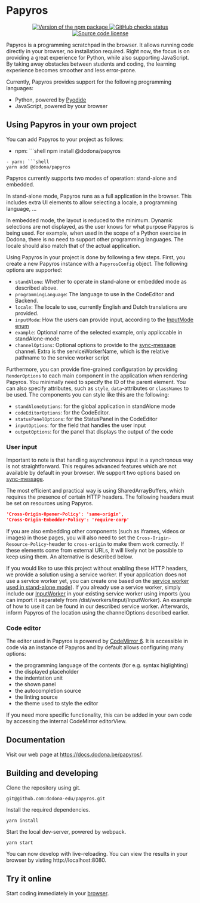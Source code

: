 # Papyros

<p align="center">
  <a href="https://www.npmjs.com/package/@dodona/papyros">
    <img src="https://img.shields.io/npm/v/@dodona/papyros.svg" alt="Version of the npm package">
  </a>
  <a href="https://github.com/dodona-edu/papyros/actions?query=branch%3Amain">
    <img src="https://github.com/dodona-edu/papyros/actions/workflows/deploy-pages.yaml/badge.svg" alt="GitHub checks status">
  </a>
  <a href="https://github.com/dodona-edu/papyros/blob/main/LICENSE">
    <img alt="Source code license" src="https://img.shields.io/github/license/dodona-edu/papyros">
  </a>
</p>

Papyros is a programming scratchpad in the browser. It allows running code
directly in your browser, no installation required. Right now, the focus is on providing a great experience for Python, while also supporting JavaScript.
By taking away obstacles between students and coding, the learning experience becomes
smoother and less error-prone.

Currently, Papyros provides support for the following programming languages:
- Python, powered by [Pyodide](https://pyodide.org/en/stable/)
- JavaScript, powered by your browser

## Using Papyros in your own project

You can add Papyros to your project as follows:
- npm: ```shell
npm install @dodona/papyros
```
- yarn: ```shell
yarn add @dodona/papyros
```

Papyros currently supports two modes of operation: stand-alone and embedded.

In stand-alone mode, Papyros runs as a full application in the browser. 
This includes extra UI elements to allow selecting a locale, a programming language, ...

In embedded mode, the layout is reduced to the minimum. Dynamic selections are not displayed,
as the user knows for what purpose Papyros is being used. For example, when used in the
scope of a Python exercise in Dodona, there is no need to support other programming languages.
The locale should also match that of the actual application.

Using Papyros in your project is done by following a few steps. First, you create a new
Papyros instance with a `PapyrosConfig` object.
The following options are supported:

- `standAlone`: Whether to operate in stand-alone or embedded mode as described above.
- `programmingLanguage`: The language to use in the CodeEditor and Backend.
- `locale`: The locale to use, currently English and Dutch translations are provided.
- `inputMode`: How the users can provide input, according to the [InputMode enum](/src/InputManager.ts)
- `example`: Optional name of the selected example, only appliccable in standAlone-mode
- `channelOptions`: Optional options to provide to the [sync-message](https://github.com/alexmojaki/sync-message) channel. Extra is the serviceWorkerName, which is the relative pathname to the service worker script

Furthermore, you can provide fine-grained configuration by providing `RenderOptions` to each main component in the application when rendering Papyros. You minimally need to specify the ID of the parent element.
You can also specify attributes, such as `style`, `data`-attributes or `classNames` to be used.
The components you can style like this are the following:
- `standAloneOptions`: for the global application in standAlone mode
- `codeEditorOptions`: for the CodeEditor.
- `statusPanelOptions`: for the StatusPanel in the CodeEditor
- `inputOptions`: for the field that handles the user input
- `outputOptions`: for the panel that displays the output of the code

### User input

Important to note is that handling asynchronous input in a synchronous way is not straightforward.
This requires advanced features which are not available by default in your browser. We support two options based on [sync-message](https://github.com/alexmojaki/sync-message).

The most efficient and practical way is using SharedArrayBuffers, which requires the presence of certain HTTP headers.
The following headers must be set on resources using Papyros.
```json
'Cross-Origin-Opener-Policy': 'same-origin',
'Cross-Origin-Embedder-Policy': 'require-corp'
```
If you are also embedding other components (such as iframes, videos or images) in those pages, you will also need to set the `Cross-Origin-Resource-Policy`-header to `cross-origin` to make them work correctly. If these elements come from external URLs, it will likely not be possible to keep using them. An alternative is described below.

If you would like to use this project without enabling these HTTP headers, we provide a solution using a service worker.
If your application does not use a service worker yet, you can create one based on the [service worker used in stand-alone mode](src/InputServiceWorker.ts)).
If you already use a service worker, simply include our [InputWorker](src/workers/input/InputWorker.ts) in your existing service worker using imports (you can import it separately from /dist/workers/input/InputWorker). An example of how to use it can be found in our described service worker. Afterwards, inform Papyros of the location using the channelOptions described earlier.

### Code editor

The editor used in Papyros is powered by [CodeMirror 6](https://codemirror.net/6/). It is accessible in code via an instance of Papyros and by default allows configuring many options:
- the programming language of the contents (for e.g. syntax higlighting)
- the displayed placeholder
- the indentation unit
- the shown panel
- the autocompletion source
- the linting source
- the theme used to style the editor

If you need more specific functionality, this can be added in your own code by accessing the internal CodeMirror editorView.

## Documentation

Visit our web page at <https://docs.dodona.be/papyros/>.

## Building and developing

Clone the repository using git.
```shell
git@github.com:dodona-edu/papyros.git
```

Install the required dependencies.
```shell
yarn install
```

Start the local dev-server, powered by webpack.
```shell
yarn start
```

You can now develop with live-reloading.
You can view the results in your browser by visting http://localhost:8080.

## Try it online

Start coding immediately in your [browser](https://papyros.dodona.be/).

